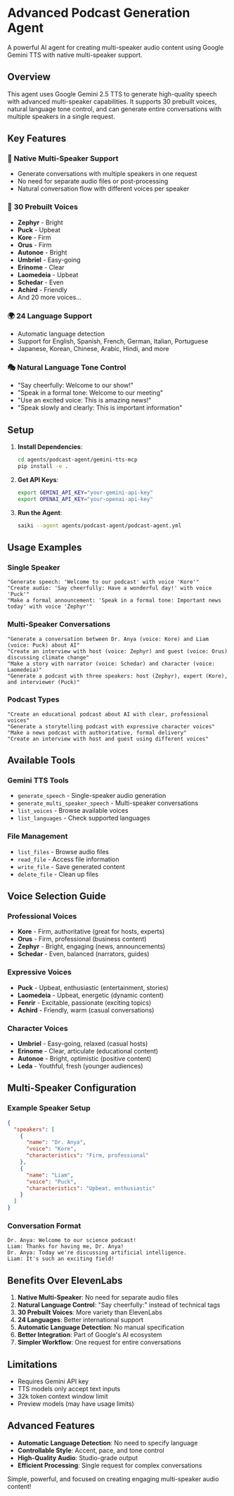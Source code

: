 # Advanced Podcast Generation Agent

A powerful AI agent for creating multi-speaker audio content using Google Gemini TTS with native multi-speaker support.

## Overview

This agent uses Google Gemini 2.5 TTS to generate high-quality speech with advanced multi-speaker capabilities. It supports 30 prebuilt voices, natural language tone control, and can generate entire conversations with multiple speakers in a single request.

## Key Features

### 🎤 **Native Multi-Speaker Support**
- Generate conversations with multiple speakers in one request
- No need for separate audio files or post-processing
- Natural conversation flow with different voices per speaker

### 🎵 **30 Prebuilt Voices**
- **Zephyr** - Bright
- **Puck** - Upbeat
- **Kore** - Firm
- **Orus** - Firm
- **Autonoe** - Bright
- **Umbriel** - Easy-going
- **Erinome** - Clear
- **Laomedeia** - Upbeat
- **Schedar** - Even
- **Achird** - Friendly
- And 20 more voices...

### 🌍 **24 Language Support**
- Automatic language detection
- Support for English, Spanish, French, German, Italian, Portuguese
- Japanese, Korean, Chinese, Arabic, Hindi, and more

### 🎭 **Natural Language Tone Control**
- "Say cheerfully: Welcome to our show!"
- "Speak in a formal tone: Welcome to our meeting"
- "Use an excited voice: This is amazing news!"
- "Speak slowly and clearly: This is important information"

## Setup

1. **Install Dependencies**:
   ```bash
   cd agents/podcast-agent/gemini-tts-mcp
   pip install -e .
   ```

2. **Get API Keys**:
   ```bash
   export GEMINI_API_KEY="your-gemini-api-key"
   export OPENAI_API_KEY="your-openai-api-key"
   ```

3. **Run the Agent**:
   ```bash
   saiki --agent agents/podcast-agent/podcast-agent.yml
   ```

## Usage Examples

### Single Speaker
```
"Generate speech: 'Welcome to our podcast' with voice 'Kore'"
"Create audio: 'Say cheerfully: Have a wonderful day!' with voice 'Puck'"
"Make a formal announcement: 'Speak in a formal tone: Important news today' with voice 'Zephyr'"
```

### Multi-Speaker Conversations
```
"Generate a conversation between Dr. Anya (voice: Kore) and Liam (voice: Puck) about AI"
"Create an interview with host (voice: Zephyr) and guest (voice: Orus) discussing climate change"
"Make a story with narrator (voice: Schedar) and character (voice: Laomedeia)"
"Generate a podcast with three speakers: host (Zephyr), expert (Kore), and interviewer (Puck)"
```

### Podcast Types
```
"Create an educational podcast about AI with clear, professional voices"
"Generate a storytelling podcast with expressive character voices"
"Make a news podcast with authoritative, formal delivery"
"Create an interview with host and guest using different voices"
```

## Available Tools

### **Gemini TTS Tools**
- `generate_speech` - Single-speaker audio generation
- `generate_multi_speaker_speech` - Multi-speaker conversations
- `list_voices` - Browse available voices
- `list_languages` - Check supported languages

### **File Management**
- `list_files` - Browse audio files
- `read_file` - Access file information
- `write_file` - Save generated content
- `delete_file` - Clean up files

## Voice Selection Guide

### **Professional Voices**
- **Kore** - Firm, authoritative (great for hosts, experts)
- **Orus** - Firm, professional (business content)
- **Zephyr** - Bright, engaging (news, announcements)
- **Schedar** - Even, balanced (narrators, guides)

### **Expressive Voices**
- **Puck** - Upbeat, enthusiastic (entertainment, stories)
- **Laomedeia** - Upbeat, energetic (dynamic content)
- **Fenrir** - Excitable, passionate (exciting topics)
- **Achird** - Friendly, warm (casual conversations)

### **Character Voices**
- **Umbriel** - Easy-going, relaxed (casual hosts)
- **Erinome** - Clear, articulate (educational content)
- **Autonoe** - Bright, optimistic (positive content)
- **Leda** - Youthful, fresh (younger audiences)

## Multi-Speaker Configuration

### **Example Speaker Setup**
```json
{
  "speakers": [
    {
      "name": "Dr. Anya",
      "voice": "Kore",
      "characteristics": "Firm, professional"
    },
    {
      "name": "Liam",
      "voice": "Puck", 
      "characteristics": "Upbeat, enthusiastic"
    }
  ]
}
```

### **Conversation Format**
```
Dr. Anya: Welcome to our science podcast!
Liam: Thanks for having me, Dr. Anya!
Dr. Anya: Today we're discussing artificial intelligence.
Liam: It's such an exciting field!
```

## Benefits Over ElevenLabs

1. **Native Multi-Speaker**: No need for separate audio files
2. **Natural Language Control**: "Say cheerfully:" instead of technical tags
3. **30 Prebuilt Voices**: More variety than ElevenLabs
4. **24 Languages**: Better international support
5. **Automatic Language Detection**: No manual specification
6. **Better Integration**: Part of Google's AI ecosystem
7. **Simpler Workflow**: One request for entire conversations

## Limitations

- Requires Gemini API key
- TTS models only accept text inputs
- 32k token context window limit
- Preview models (may have usage limits)

## Advanced Features

- **Automatic Language Detection**: No need to specify language
- **Controllable Style**: Accent, pace, and tone control
- **High-Quality Audio**: Studio-grade output
- **Efficient Processing**: Single request for complex conversations

Simple, powerful, and focused on creating engaging multi-speaker audio content! 
